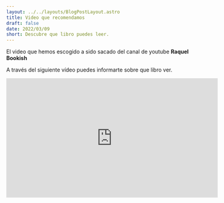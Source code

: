 ```yaml
---
layout: ../../layouts/BlogPostLayout.astro
title: Video que recomendamos
draft: false
date: 2022/03/09
short: Descubre que libro puedes leer.
---
```


El video que hemos escogido a sido sacado del canal de youtube **Raquel Bookish**

A través del siguiente vídeo puedes informarte sobre que libro ver.
<iframe width="560" height="315" src="https://www.youtube.com/embed/hQgq5tgNMGo" title="YouTube video player" frameborder="0" allow="accelerometer; autoplay; clipboard-write; encrypted-media; gyroscope; picture-in-picture" allowfullscreen></iframe>
